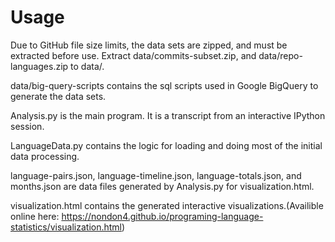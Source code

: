 # Usage

Due to GitHub file size limits, the data sets are zipped, and must be extracted before use. Extract 
data/commits-subset.zip, and data/repo-languages.zip to data/.

data/big-query-scripts contains the sql scripts used in Google BigQuery to generate the data sets.

Analysis.py is the main program.  It is a transcript from an interactive IPython session.

LanguageData.py contains the logic for loading and doing most of the initial data processing.

language-pairs.json, language-timeline.json, language-totals.json, and months.json are data files generated by 
Analysis.py for visualization.html.

visualization.html contains the generated interactive visualizations.(Availible online here: https://nondon4.github.io/programing-language-statistics/visualization.html)

